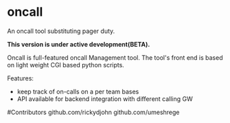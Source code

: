 # oncall
An oncall tool substituting pager duty. 

**This version is under active development(BETA).**

Oncall is full-featured oncall Management tool. The tool's front end is based on light weight CGI based python scripts.

Features:

* keep track of on-calls on a per team bases
* API available for backend integration with different calling GW


#Contributors
github.com/rickydjohn
github.com/umeshrege
